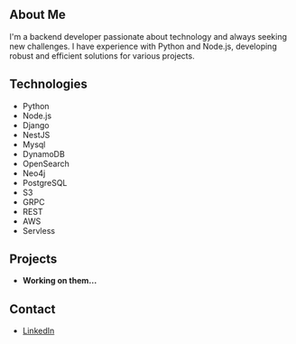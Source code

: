 <!DOCTYPE html>
<html>
   <head>
   </head>
   <body>
      <article class="markdown-body">
         <h2>About Me</h2>
         <p>I'm a backend developer passionate about technology and always seeking new challenges. I have experience with Python and Node.js, developing robust and efficient solutions for various projects.</p>
   </body>
   <h2>Technologies</h2>
   <ul>
   <li>Python</li>
   <li>Node.js</li>
   <li>Django</li>
   <li>NestJS</li>
   <li>Mysql</li>
   <li>DynamoDB</li>
   <li>OpenSearch</li>
   <li>Neo4j</li>
   <li>PostgreSQL</li>
   <li>S3</li>
   <li>GRPC</li>
   <li>REST</li>
   <li>AWS</li>
   <li>Servless</li>
   </ul>
   <h2>Projects</h2>
   <ul>
   <li><strong>Working on them...</strong> </li>
   </ul>
   <h2>Contact</h2>
   <ul>
   <li><a href="https://www.linkedin.com/in/brenohenriquepereirasoares/](https://www.linkedin.com/in/breno-soares-2b3856211/">LinkedIn</a></li>
   </ul>
   </article>
</html>

